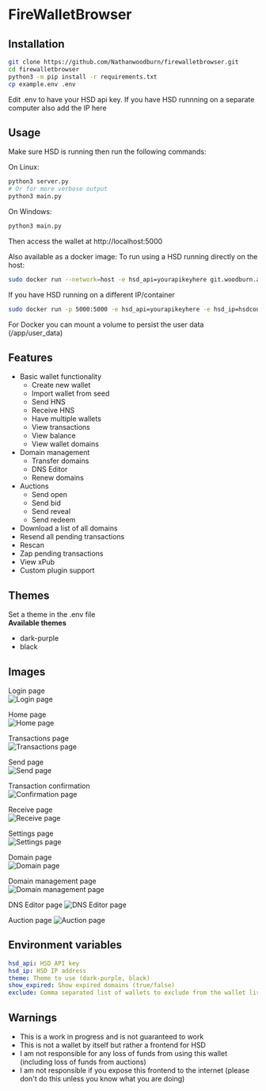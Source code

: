 # FireWalletBrowser
## Installation

```bash
git clone https://github.com/Nathanwoodburn/firewalletbrowser.git
cd firewalletbrowser
python3 -m pip install -r requirements.txt
cp example.env .env
```

Edit .env to have your HSD api key.
If you have HSD runnning on a separate computer also add the IP here

## Usage

Make sure HSD is running then run the following commands:

On Linux:
```bash
python3 server.py
# Or for more verbose output
python3 main.py
```

On Windows:
```bash
python3 main.py
```


Then access the wallet at http://localhost:5000


Also available as a docker image:
To run using a HSD running directly on the host:

```bash
sudo docker run --network=host -e hsd_api=yourapikeyhere git.woodburn.au/nathanwoodburn/firewallet:latest
```

If you have HSD running on a different IP/container

```bash
sudo docker run -p 5000:5000 -e hsd_api=yourapikeyhere -e hsd_ip=hsdcontainer git.woodburn.au/nathanwoodburn/firewallet:latest
```

For Docker you can mount a volume to persist the user data (/app/user_data)

## Features
- Basic wallet functionality
  - Create new wallet
  - Import wallet from seed
  - Send HNS
  - Receive HNS
  - Have multiple wallets
  - View transactions
  - View balance
  - View wallet domains
- Domain management
  - Transfer domains
  - DNS Editor
  - Renew domains
- Auctions
  - Send open
  - Send bid
  - Send reveal
  - Send redeem
- Download a list of all domains
- Resend all pending transactions
- Rescan
- Zap pending transactions
- View xPub
- Custom plugin support

## Themes
Set a theme in the .env file  
**Available themes**  
- dark-purple
- black

## Images
Login page  
![Login page](assets/login.png)

Home page  
![Home page](assets/home.png)

Transactions page  
![Transactions page](assets/transactions.png)

Send page  
![Send page](assets/send.png)

Transaction confirmation  
![Confirmation page](assets/confirmation.png)

Receive page  
![Receive page](assets/receive.png)

Settings page  
![Settings page](assets/settings.png)

Domain page  
![Domain page](assets/domain.png)

Domain management page  
![Domain management page](assets/domainmanage.png)

DNS Editor page
![DNS Editor page](assets/dnseditor.png)

Auction page
![Auction page](assets/auction.png)

## Environment variables

```yaml
hsd_api: HSD API key
hsd_ip: HSD IP address
theme: Theme to use (dark-purple, black)
show_expired: Show expired domains (true/false)
exclude: Comma separated list of wallets to exclude from the wallet list
```


## Warnings

- This is a work in progress and is not guaranteed to work
- This is not a wallet by itself but rather a frontend for HSD
- I am not responsible for any loss of funds from using this wallet (including loss of funds from auctions)
- I am not responsible if you expose this frontend to the internet (please don't do this unless you know what you are doing)